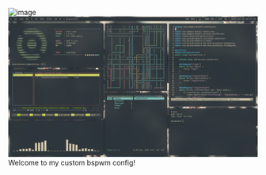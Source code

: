 ![image](https://github.com/Tech-Ninja-sh/bspwm-config/assets/130352045/1ad317e1-2b9d-4b24-b3ca-cae5259e3beb)
![image](https://github.com/Tech-Ninja-sh/bspwm-config/blob/main/.screenshots-for-github/Mar19::141724.png?raw=true)
Welcome to my custom bspwm config!

